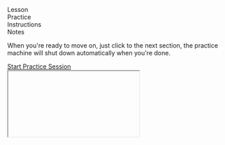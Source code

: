 <!--
This is the template for the self-paced courses.
Put your content in between the comments that mark
out the different sections.  Text should be written
in markdown.
-->
    

<link rel="stylesheet" href="/static/selfpaced/selfpaced.css" markdown="1">
<div id="lesson" markdown="1">
<div id="instructions" markdown="1">
<div class="instruction-header" markdown="1">
<i class="fa fa-graduation-cap" markdown="1"></i>
Lesson
</div>
<div class="instruction-content" markdown="1">
<!-- Primary Text of the lesson -->
<!-------------------------------->





<!-- End of primary test of the lesson -->
</div>
<div class="instruction-header" markdown="1">
<i class="fa fa-desktop"></i>
Practice
</div>
<div class="instruction-content" markdown="1">
<!-- High level description of the exercise. -->
<!-------------------------------------------->





<!-- End of high level description. -->
</div>
<div class="instruction-header" markdown="1">
<i class="fa fa-square-check-o"></i>
Instructions
</div>
<div class="instruction-content" markdown="1">
<!-- Step by step instructions -->
<!-------------------------------->






<!-- End of step by step instruction -->
</div>

<div class="instruction-header" markdown="1">
<i class="fa fa-pencil"></i>
Notes
</div>

<div class="instruction-content" markdown="1">

<!-- Other notes -->
<!-------------------->

When you're ready to move on, just click to the next section, the practice
machine will shut down automatically when you're done.


<!-- End of notes section -->
</div>
<a href="https://try.puppet.com/sandbox/" class="btn btn-default" target="terminal">Start Practice Session</a>
</div>
<div id="terminal" markdown="1">
  <iframe name="terminal"></iframe>
</div>
</div>

